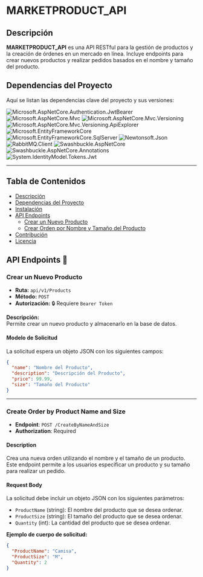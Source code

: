 # MARKETPRODUCT_API

## Descripción
**MARKETPRODUCT_API** es una API RESTful para la gestión de productos y la creación de órdenes en un mercado en línea. Incluye endpoints para crear nuevos productos y realizar pedidos basados en el nombre y tamaño del producto.

## Dependencias del Proyecto
Aquí se listan las dependencias clave del proyecto y sus versiones:

![Microsoft.AspNetCore.Authentication.JwtBearer](https://img.shields.io/badge/Microsoft.AspNetCore.Authentication.JwtBearer-8.0.10-blue)
![Microsoft.AspNetCore.Mvc](https://img.shields.io/badge/Microsoft.AspNetCore.Mvc-2.2.0-blue)
![Microsoft.AspNetCore.Mvc.Versioning](https://img.shields.io/badge/Microsoft.AspNetCore.Mvc.Versioning-5.1.0-blue)
![Microsoft.AspNetCore.Mvc.Versioning.ApiExplorer](https://img.shields.io/badge/Microsoft.AspNetCore.Mvc.Versioning.ApiExplorer-5.1.0-blue)
![Microsoft.EntityFrameworkCore](https://img.shields.io/badge/Microsoft.EntityFrameworkCore-8.0.10-blue)
![Microsoft.EntityFrameworkCore.SqlServer](https://img.shields.io/badge/Microsoft.EntityFrameworkCore.SqlServer-8.0.10-blue)
![Newtonsoft.Json](https://img.shields.io/badge/Newtonsoft.Json-13.0.3-blue)
![RabbitMQ.Client](https://img.shields.io/badge/RabbitMQ.Client-6.8.1-blue)
![Swashbuckle.AspNetCore](https://img.shields.io/badge/Swashbuckle.AspNetCore-6.4.0-blue)
![Swashbuckle.AspNetCore.Annotations](https://img.shields.io/badge/Swashbuckle.AspNetCore.Annotations-6.9.0-blue)
![System.IdentityModel.Tokens.Jwt](https://img.shields.io/badge/System.IdentityModel.Tokens.Jwt-8.1.2-blue)

---

## Tabla de Contenidos
- [Descripción](#descripción)
- [Dependencias del Proyecto](#dependencias-del-proyecto)
- [Instalación](#instalación)
- [API Endpoints](#api-endpoints)
  - [Crear un Nuevo Producto](#crear-un-nuevo-producto)
  - [Crear Orden por Nombre y Tamaño del Producto](#crear-orden-por-nombre-y-tamaño-del-producto)
- [Contribución](#contribución)
- [Licencia](#licencia)


## API Endpoints 📌

### Crear un Nuevo Producto

- **Ruta:** `api/v1/Products`  
- **Método:** `POST`  
- **Autorización:** 🔒 Requiere `Bearer Token`

**Descripción:**  
Permite crear un nuevo producto y almacenarlo en la base de datos.

#### Modelo de Solicitud
La solicitud espera un objeto JSON con los siguientes campos:

```json
{
  "name": "Nombre del Producto",
  "description": "Descripción del Producto",
  "price": 99.99,
  "size": "Tamaño del Producto"
}
```
---
### Create Order by Product Name and Size

- **Endpoint**: `POST /CreateByNameAndSize`
- **Authorization**: Required

#### Description

Crea una nueva orden utilizando el nombre y el tamaño de un producto. Este endpoint permite a los usuarios especificar un producto y su tamaño para realizar un pedido.

#### Request Body

La solicitud debe incluir un objeto JSON con los siguientes parámetros:

- `ProductName` (string): El nombre del producto que se desea ordenar.
- `ProductSize` (string): El tamaño del producto que se desea ordenar.
- `Quantity` (int): La cantidad del producto que se desea ordenar.

**Ejemplo de cuerpo de solicitud:**

```json
{
  "ProductName": "Camisa",
  "ProductSize": "M",
  "Quantity": 2
}
```
